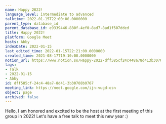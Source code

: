 ```yaml
---
name: Happy 2022!
language_level: intermediate to advanced
talktime: 2022-01-15T22:00:00.0000000
parent_type: database_id
parent_database_id: e9339446-880f-4ef0-8ad7-8ad1f507dded
title: Happy 2022!
platform: Google Meet
hosts: Abby
indexDate: 2022-01-15
last_edited_time: 2022-01-15T22:21:00.0000000
created_time: 2021-08-17T19:10:00.0000000
notion_url: https://www.notion.so/Happy-2022-dff585cf24c448a78d413b30708b0767
tags:
- Talk
- 2022-01-15
- Abby
id: dff585cf-24c4-48a7-8d41-3b30708b0767
meeting_link: https://meet.google.com/ijn-vugd-osn
object: page
archived: false
---
```


Hello, I am honored and excited to be the host at the first meeting of this group in 2022! Let's have a free talk to meet this new year :)





